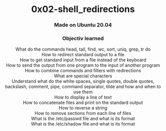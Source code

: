 <h1 align="center">0x02-shell_redirections</h1>

<h3 align="center">Made on Ubuntu 20.04</h3>

<h3 align="center">Objectiv learned</h3>

<p align="center">
What do the commands head, tail, find, wc, sort, uniq, grep, tr do<br/>
How to redirect standard output to a file<br/>
How to get standard input from a file instead of the keyboard<br/>
How to send the output from one program to the input of another program<br/>
How to combine commands and filters with redirections<br/>
What are special characters<br/>
Understand what do the white spaces, single quotes, double quotes, backslash, comment, pipe, command separator, tilde and how and when to use them<br/>
How to display a line of text<br/>
How to concatenate files and print on the standard output<br/>
How to reverse a string<br/>
How to remove sections from each line of files<br/>
What is the /etc/passwd file and what is its format<br/>
What is the /etc/shadow file and what is its format<br/>
</p>